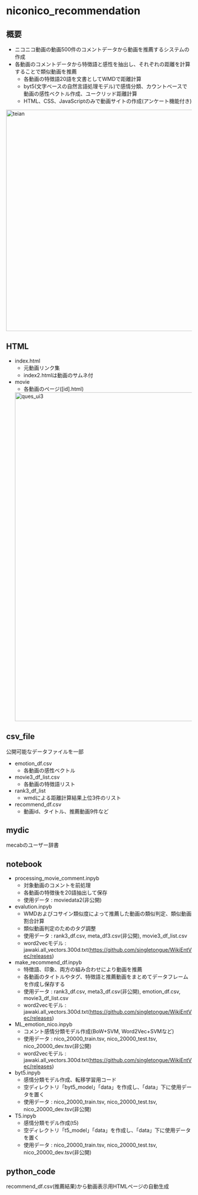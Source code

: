 # niconico_recommendation
## 概要
- ニコニコ動画の動画500件のコメントデータから動画を推薦するシステムの作成
- 各動画のコメントデータから特徴語と感性を抽出し、それぞれの距離を計算することで類似動画を推薦
  - 各動画の特徴語20語を文書としてWMDで距離計算
  - byt5(文字ベースの自然言語処理モデル)で感情分類、カウントベースで動画の感性ベクトル作成、ユークリッド距離計算
  - HTML、CSS、JavaScriptのみで動画サイトの作成(アンケート機能付き)

<img width="600" alt="teian" src="https://github.com/ryota1101/niconico_recommendation/assets/125880067/6ec68aa7-7de6-460f-9fb4-c905475c6e66">

<!--   - 特徴語
    - mecab-ipadic-neologdで名詞のみを抽出、BoW+TF-IDFで特徴語抽出
  - 感性
    - byt5(文字ベースの自然言語処理モデル)で楽しい、かわいい、格好いい、悲しいの4感情に分類 -->
 
## HTML
- index.html
  - 元動画リンク集
  - index2.htmlは動画のサムネ付
- movie
  - 各動画のページ([id].html)
  <img width="891" alt="ques_ui3" src="https://github.com/ryota1101/niconico_recommendation/assets/125880067/6401ec52-9161-43f6-83df-0e99559980c1">
## csv_file
公開可能なデータファイルを一部
- emotion_df.csv
  - 各動画の感性ベクトル
- movie3_df_list.csv
  - 各動画の特徴語リスト
- rank3_df_list
  - wmdによる距離計算結果上位3件のリスト
- recommend_df.csv
  - 動画id、タイトル、推薦動画9件など
## mydic
mecabのユーザー辞書
## notebook
- processing_movie_comment.inpyb
  - 対象動画のコメントを前処理
  - 各動画の特徴後を20語抽出して保存
  - 使用データ : moviedata2(非公開)
- evalution.inpyb
  - WMDおよびコサイン類似度によって推薦した動画の類似判定、類似動画割合計算
  - 類似動画判定のためのタグ調整
  - 使用データ : rank3_df.csv, meta_df3.csv(非公開), movie3_df_list.csv
  - word2vecモデル : jawaki.all_vectors.300d.txt(https://github.com/singletongue/WikiEntVec/releases)
- make_recommend_df.inpyb
  - 特徴語、印象、両方の組み合わせにより動画を推薦
  - 各動画のタイトルやタグ、特徴語と推薦動画をまとめてデータフレームを作成し保存する
  - 使用データ : rank3_df.csv, meta3_df.csv(非公開), emotion_df.csv, movie3_df_list.csv
  - word2vecモデル : jawaki.all_vectors.300d.txt(https://github.com/singletongue/WikiEntVec/releases)
- ML_emotion_nico.inpyb
  - コメント感情分類モデル作成(BoW+SVM, Word2Vec+SVMなど)
  - 使用データ : nico_20000_train.tsv, nico_20000_test.tsv, nico_20000_dev.tsv(非公開)
  - word2vecモデル : jawaki.all_vectors.300d.txt(https://github.com/singletongue/WikiEntVec/releases)
- byt5.inpyb
  - 感情分類モデル作成、転移学習用コード
  - 空ディレクトリ「byt5_model」「data」を作成し、「data」下に使用データを置く
  - 使用データ : nico_20000_train.tsv, nico_20000_test.tsv, nico_20000_dev.tsv(非公開)
- T5.inpyb
  - 感情分類モデル作成(t5)
  - 空ディレクトリ「t5_model」「data」を作成し、「data」下に使用データを置く
  - 使用データ : nico_20000_train.tsv, nico_20000_test.tsv, nico_20000_dev.tsv(非公開)
## python_code
recommend_df.csv(推薦結果)から動画表示用HTMLページの自動生成
